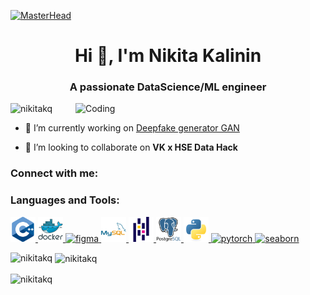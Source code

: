 [![MasterHead](https://user-images.githubusercontent.com/74038190/221352987-68da234d-4d62-4e9d-9d7f-098dc657c2dc.gif)]()
<h1 align="center">Hi 👋, I'm Nikita Kalinin</h1>
<h3 align="center">A passionate DataScience/ML engineer</h3>
<img align="right" alt="Coding" width="400" src=‘https://i.gifer.com/QWc9.gif’>

<p align="left"> <img src="https://komarev.com/ghpvc/?username=nikitakq&label=Profile%20views&color=0e75b6&style=flat" alt="nikitakq" /> </p>

- 🔭 I’m currently working on [Deepfake generator GAN](https://github.com/NikitaKQ/deepfakes)

- 👯 I’m looking to collaborate on **VK x HSE Data Hack**

<h3 align="left">Connect with me:</h3>
<p align="left">
</p>

<h3 align="left">Languages and Tools:</h3>
<p align="left"> <a href="https://www.w3schools.com/cpp/" target="_blank" rel="noreferrer"> <img src="https://raw.githubusercontent.com/devicons/devicon/master/icons/cplusplus/cplusplus-original.svg" alt="cplusplus" width="40" height="40"/> </a> <a href="https://www.docker.com/" target="_blank" rel="noreferrer"> <img src="https://raw.githubusercontent.com/devicons/devicon/master/icons/docker/docker-original-wordmark.svg" alt="docker" width="40" height="40"/> </a> <a href="https://www.figma.com/" target="_blank" rel="noreferrer"> <img src="https://www.vectorlogo.zone/logos/figma/figma-icon.svg" alt="figma" width="40" height="40"/> </a> <a href="https://www.mysql.com/" target="_blank" rel="noreferrer"> <img src="https://raw.githubusercontent.com/devicons/devicon/master/icons/mysql/mysql-original-wordmark.svg" alt="mysql" width="40" height="40"/> </a> <a href="https://pandas.pydata.org/" target="_blank" rel="noreferrer"> <img src="https://raw.githubusercontent.com/devicons/devicon/2ae2a900d2f041da66e950e4d48052658d850630/icons/pandas/pandas-original.svg" alt="pandas" width="40" height="40"/> </a> <a href="https://www.postgresql.org" target="_blank" rel="noreferrer"> <img src="https://raw.githubusercontent.com/devicons/devicon/master/icons/postgresql/postgresql-original-wordmark.svg" alt="postgresql" width="40" height="40"/> </a> <a href="https://www.python.org" target="_blank" rel="noreferrer"> <img src="https://raw.githubusercontent.com/devicons/devicon/master/icons/python/python-original.svg" alt="python" width="40" height="40"/> </a> <a href="https://pytorch.org/" target="_blank" rel="noreferrer"> <img src="https://www.vectorlogo.zone/logos/pytorch/pytorch-icon.svg" alt="pytorch" width="40" height="40"/> </a> <a href="https://seaborn.pydata.org/" target="_blank" rel="noreferrer"> <img src="https://seaborn.pydata.org/_images/logo-mark-lightbg.svg" alt="seaborn" width="40" height="40"/> </a> </p>

<p><img align="left" src="https://github-readme-stats.vercel.app/api/top-langs?username=nikitakq&show_icons=true&locale=en&layout=compact" alt="nikitakq" /></p>

<p>&nbsp;<img align="center" src="https://github-readme-stats.vercel.app/api?username=nikitakq&show_icons=true&locale=en" alt="nikitakq" /></p>

<p><img align="center" src="https://github-readme-streak-stats.herokuapp.com/?user=nikitakq&" alt="nikitakq" /></p>
